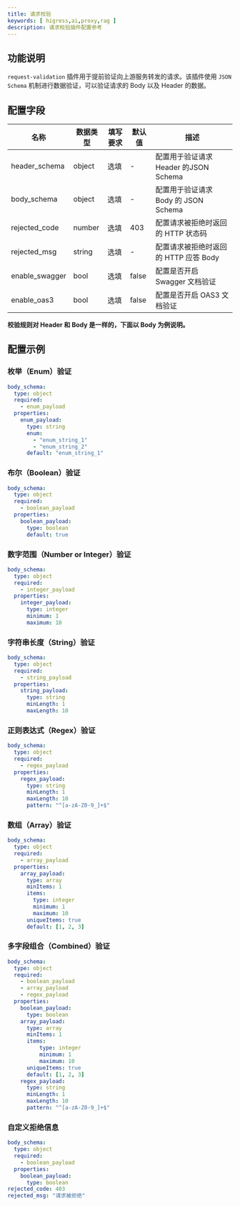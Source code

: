 ```yaml
---
title: 请求校验
keywords: [ higress,ai,proxy,rag ]
description: 请求校验插件配置参考
---
```


## 功能说明

`request-validation` 插件用于提前验证向上游服务转发的请求。该插件使用 `JSON Schema` 机制进行数据验证，可以验证请求的 Body 以及 Header 的数据。

## 配置字段

| 名称 | 数据类型 | 填写要求 | 默认值 | 描述                           |
| -------- | -------- | -------- |-----|------------------------------|
|header_schema|object|选填| -   | 配置用于验证请求 Header 的JSON Schema |
|body_schema|object|选填| -   | 配置用于验证请求 Body 的 JSON Schema  |
|rejected_code|number|选填| 403 | 配置请求被拒绝时返回的 HTTP 状态码         |
|rejected_msg|string|选填| - | 配置请求被拒绝时返回的 HTTP 应答 Body     |
|enable_swagger|bool|选填| false | 配置是否开启 Swagger 文档验证          |
|enable_oas3|bool|选填| false | 配置是否开启 OAS3 文档验证             |

**校验规则对 Header 和 Body 是一样的，下面以 Body 为例说明。**

## 配置示例

### 枚举（Enum）验证

```yaml
body_schema:
  type: object
  required:
    - enum_payload
  properties:
    enum_payload:
      type: string
      enum:
        - "enum_string_1"
        - "enum_string_2"
      default: "enum_string_1"
```

### 布尔（Boolean）验证

```yaml
body_schema:
  type: object
  required:
    - boolean_payload
  properties:
    boolean_payload:
      type: boolean
      default: true
```

### 数字范围（Number or Integer）验证

```yaml
body_schema:
  type: object
  required:
    - integer_payload
  properties:
    integer_payload:
      type: integer
      minimum: 1
      maximum: 10
```

### 字符串长度（String）验证

```yaml
body_schema:
  type: object
  required:
    - string_payload
  properties:
    string_payload:
      type: string
      minLength: 1
      maxLength: 10
```

### 正则表达式（Regex）验证

```yaml
body_schema:
  type: object
  required:
    - regex_payload
  properties:
    regex_payload:
      type: string
      minLength: 1
      maxLength: 10
      pattern: "^[a-zA-Z0-9_]+$"
```

### 数组（Array）验证

```yaml
body_schema:
  type: object
  required:
    - array_payload
  properties:
    array_payload:
      type: array
      minItems: 1
      items:
        type: integer
        minimum: 1
        maximum: 10
      uniqueItems: true
      default: [1, 2, 3]
```

### 多字段组合（Combined）验证

```yaml
body_schema:
  type: object
  required:
    - boolean_payload
    - array_payload
    - regex_payload
  properties:
    boolean_payload:
      type: boolean
    array_payload:
      type: array
      minItems: 1
      items:
          type: integer
          minimum: 1
          maximum: 10
      uniqueItems: true
      default: [1, 2, 3]
    regex_payload:
      type: string
      minLength: 1
      maxLength: 10
      pattern: "^[a-zA-Z0-9_]+$"
```

### 自定义拒绝信息

```yaml
body_schema:
  type: object
  required:
    - boolean_payload
  properties:
    boolean_payload:
      type: boolean
rejected_code: 403
rejected_msg: "请求被拒绝"
```
